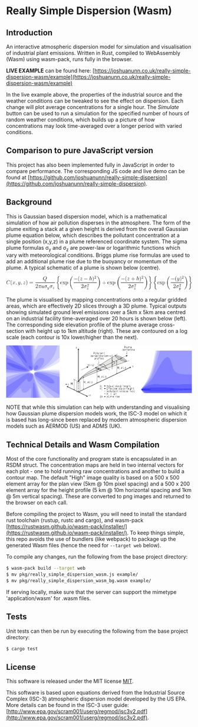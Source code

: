# Really Simple Dispersion (Wasm)

## Introduction
An interactive atmospheric dispersion model for simulation and visualisation of industrial plant emissions. Written in Rust, compiled to WebAssembly (Wasm) using wasm-pack, runs fully in the browser.

**LIVE EXAMPLE** can be found here: [https://joshuanunn.co.uk/really-simple-dispersion-wasm/example](https://joshuanunn.co.uk/really-simple-dispersion-wasm/example)

In the live example above, the properties of the industrial source and the weather conditions can be tweaked to see the effect on dispersion. Each change will plot average concentrations for a single hour. The *Simulate* button can be used to run a simulation for the specified number of hours of random weather conditions, which builds up a picture of how concentrations may look time-averaged over a longer period with varied conditions.

## Comparison to pure JavaScript version

This project has also been implemented fully in JavaScript in order to compare performance. The corresponding JS code and live demo can be found at [https://github.com/joshuanunn/really-simple-dispersion](https://github.com/joshuanunn/really-simple-dispersion).

## Background

This is Gaussian based dispersion model, which is a mathematical simulation of how air pollution disperses in the atmosphere. The form of the plume exiting a stack at a given height is derived from the overall Gaussian plume equation below, which describes the pollutant concentration at a single position (x,y,z) in a plume referenced coordinate system. The sigma plume formulas σ<sub>y</sub> and σ<sub>z</sub> are power-law or logarithmic functions which vary with meteorological conditions. Briggs plume rise formulas are used to add an additional plume rise due to the buoyancy or momentum of the plume. A typical schematic of a plume is shown below (centre).

![Gaussian Equation](./gaussian_equation.gif)

The plume is visualised by mapping concentrations onto a regular gridded areas, which are effectively 2D slices through a 3D plume. Typical outputs showing simulated ground level emissions over a 5km x 5km area centred on an industrial facility time-averaged over 20 hours is shown below (left). The corresponding side elevation profile of the plume average cross-section with height up to 1km altitude (right). These are contoured on a log scale (each contour is 10x lower/higher than the next).

![Gaussian Views Image](./gaussian_view.png)

NOTE that while this simulation can help with understanding and visualising how Gaussian plume dispersion models work, the ISC-3 model on which it is based has long-since been replaced by modern atmospheric dispersion models such as AERMOD (US) and ADMS (UK).

## Technical Details and Wasm Compilation
Most of the core functionality and program state is encapsulated in an RSDM struct. The concentration maps are held in two internal vectors for each plot - one to hold running raw concentrations and another to build a contour map. The default "High" image quality is based on a 500 x 500 element array for the plan view (5km @ 10m pixel spacing) and a 500 x 200 element array for the height profile (5 km @ 10m horizontal spacing and 1km @ 5m vertical spacing). These are converted to png images and returned to the browser on each call.

Before compiling the project to Wasm, you will need to install the standard rust toolchain (rustup, rustc and cargo), and wasm-pack [https://rustwasm.github.io/wasm-pack/installer/](https://rustwasm.github.io/wasm-pack/installer/). To keep things simple, this repo avoids the use of bundlers (like webpack) to package up the generated Wasm files (hence the need for ```--target web``` below).

To compile any changes, run the following from the base project directory:
```sh
$ wasm-pack build --target web
$ mv pkg/really_simple_dispersion_wasm.js example/
$ mv pkg/really_simple_dispersion_wasm_bg.wasm example/
```

If serving locally, make sure that the server can support the mimetype 'application/wasm' for .wasm files.

## Tests
Unit tests can then be run by executing the following from the base project directory:
```sh
$ cargo test
```

## License
This software is released under the MIT license [MIT](LICENSE).

This software is based upon equations derived from the Industrial Source Complex (ISC-3) atmospheric dispersion model developed by the US EPA. More details can be found in the ISC-3 user guide: [http://www.epa.gov/scram001/userg/regmod/isc3v2.pdf](http://www.epa.gov/scram001/userg/regmod/isc3v2.pdf).
